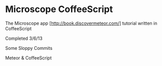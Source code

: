 Microscope CoffeeScript
=======================

The Microscope app [http://book.discovermeteor.com/] tutorial written in CoffeeScript

Completed 3/6/13

Some Sloppy Commits

Meteor & CoffeeScript
